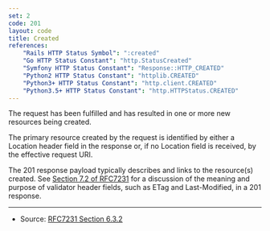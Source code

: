```yaml
---
set: 2
code: 201
layout: code
title: Created
references:
    "Rails HTTP Status Symbol": ":created"
    "Go HTTP Status Constant": "http.StatusCreated"
    "Symfony HTTP Status Constant": "Response::HTTP_CREATED"
    "Python2 HTTP Status Constant": "httplib.CREATED"
    "Python3+ HTTP Status Constant": "http.client.CREATED"
    "Python3.5+ HTTP Status Constant": "http.HTTPStatus.CREATED"
---
```


The request has been fulfilled and has resulted in one or more new
resources being created.

The primary resource created by the request is identified by either a
Location header field in the response or, if no Location field is
received, by the effective request URI.

The 201 response payload typically describes and links to the
resource(s) created. See [Section 7.2 of RFC7231][2] for a discussion of
the meaning and purpose of validator header fields, such as ETag and
Last-Modified, in a 201 response.

---

* Source: [RFC7231 Section 6.3.2][1]

[1]: <{{site.rfcUrl}}/rfc7231#section-6.3.2>
[2]: <{{site.rfcUrl}}/rfc7231#section-7.2>
